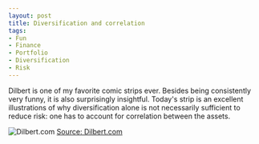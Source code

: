 ```yaml
---
layout: post
title: Diversification and correlation
tags:
- Fun
- Finance
- Portfolio
- Diversification
- Risk
---
```


Dilbert is one of my favorite comic strips ever. Besides being consistently very funny, it is also surprisingly insightful. Today's strip is an excellent illustrations of why diversification alone is not necessarily sufficient to reduce risk: one has to account for correlation between the assets.

![Dilbert.com](http://assets.amuniversal.com/953820a06cb901301d46001dd8b71c47)
[Source: Dilbert.com](http://dilbert.com/strip/2008-12-13)
